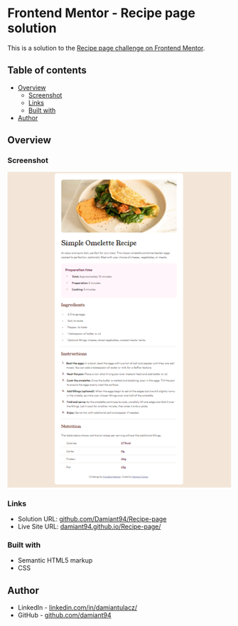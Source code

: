 # Frontend Mentor - Recipe page solution

This is a solution to the [Recipe page challenge on Frontend Mentor](https://www.frontendmentor.io/challenges/recipe-page-KiTsR8QQKm).

## Table of contents

- [Overview](#overview)
  - [Screenshot](#screenshot)
  - [Links](#links)
  - [Built with](#built-with)
- [Author](#author)

## Overview

### Screenshot

![](./screenshot.jpg)

### Links

- Solution URL: [github.com/Damiant94/Recipe-page](https://github.com/Damiant94/Recipe-page)
- Live Site URL: [damiant94.github.io/Recipe-page/](https://damiant94.github.io/Recipe-page/)

### Built with

- Semantic HTML5 markup
- CSS

## Author

- LinkedIn - [linkedin.com/in/damiantulacz/](https://www.linkedin.com/in/damiantulacz/)
- GitHub - [github.com/damiant94](https://github.com/damiant94)
